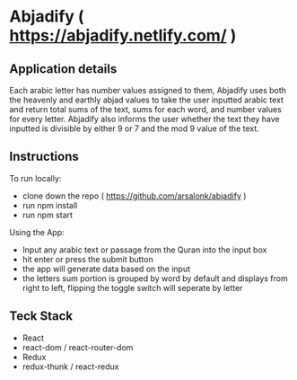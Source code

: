 # Abjadify ( https://abjadify.netlify.com/ )

## Application details
  Each arabic letter has number values assigned to them, Abjadify uses both the heavenly and earthly abjad values to take the user inputted arabic text and return total sums of the text, sums for each word, and number values for every letter. Abjadify also informs the user whether the text they have inputted is divisible by either 9 or 7 and the mod 9 value of the text.

## Instructions
To run locally:
- clone down the repo ( https://github.com/arsalonk/abjadify )
- run npm install
- run npm start

Using the App:
- Input any arabic text or passage from the Quran into the input box
- hit enter or press the submit button
- the app will generate data based on the input
- the letters sum portion is grouped by word by default and displays from right to left, flipping the toggle switch will seperate by letter

## Teck Stack
- React
- react-dom / react-router-dom
- Redux
- redux-thunk / react-redux